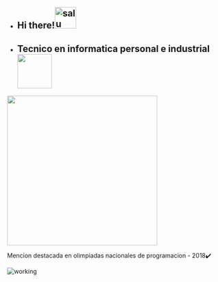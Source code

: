
- ## Hi there!<img height="50hv" src="https://c.tenor.com/e-A86iy3iQcAAAAi/milk-and-mocha-smart.gif" alt="salu" /> 

- ## Tecnico en informatica personal e industrial <img height="80hv" src=https://imagendegatos.com/wp-content/uploads/2017/05/Im%C3%A1genes-Gif-De-Gatos-En-Anime-En-La-Computadora.gif />


<div class="flex-container">
  <img height="350hv" src="https://64.media.tumblr.com/a0cb677a47a628793bdd23ccc04b9212/7b4d19ecedd372bd-b5/s1280x1920/6a0b74005d4c0a1d1261e876a8a9ef5d32ae8e8e.jpg" />
  
  Mencion destacada en olimpiadas nacionales de programacion - 2018✔️

  <img src="https://www.jmcprl.net/GIF%20CONSTR/GIF%20CONSTRUCCION%20(77).gif" alt="working" />
</div> 

